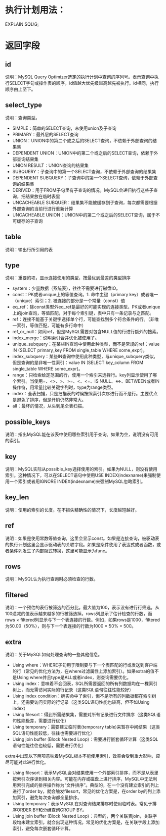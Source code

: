 # 执行计划用法：
EXPLAIN SQL\G;

# 返回字段
## id
说明：MySQL Query Optimizer选定的执行计划中查询的序列号。表示查询中执行SELECT字句或操作表的顺序，id值越大优先级越高越先被执行。id相同，执行顺序由上至下。

## select_type
说明：查询类型。
- SIMPLE：简单的SELECT查询，未使用union及子查询
- PRIMARY：最外层的SELECT查询
- UNION：UNION中的第二个或之后的SELECT查询，不依赖于外部查询的结果集
- DEPENDENT UNION：UNION中的第二个或之后的SELECT查询，依赖于外部查询结果集
- UNION RESULT：UNION查询的结果集
- SUBQUERY：子查询中的第一个SELECT查询，不依赖于外部查询的结果集
- DEPENDENT SUBQUERY：子查询中的第一个SELECT查询，依赖于外部查询的结果集
- DERIVED：用于FROM子句里有子查询的情况。MySQL会递归执行这些子查询，把结果放在临时表里
- UNCACHEABLE SUBQUER：结果集不能被缓存到子查询，每次都需要根据外部查询的当前行进行重新计算
- UNCACHEABLE UNION：UNION中的第二个或之后的SELECT查询，属于不可缓存的子查询

## table
说明：输出行所引用的表

## type
说明：重要的项，显示连接使用的类型，按最优到最差的类型排序
- system：少量数据（系统表），往往不需要进行磁盘IO。
- const：PK或者unique上的等值查询。1. 命中主键（primary key）或者唯一（unique）索引；2. 被连接的部分是一个常量（const）值
- eq_ref：除const类型外eq_ref是最好的可能实现的连接类型。PK或者unique上的join查询，等值匹配，对于每个索引键，表中只有一条记录与之匹配。
- ref：连接不能基于关键字选择单个行，可能查找到多个符合条件的行。（非唯一索引，等值匹配，可能有多行命中）
- ref_or_null：如同ref，但是MySQL需要对包含NULL值的行进行额外的搜索。
- index_merge：说明索引合并优化被使用了。
- unique_subquery：在某些IN查询中使用此种类型，而不是常规的ref：value IN (SELECT primary_key FROM single_table WHERE some_expr)。
- index_subquery：某些IN查询中使用此种类型，与unique_subquery类似，但是查询的是非唯一性索引：value IN (SELECT key_column FROM single_table WHERE some_expr)。
- range：只检索给定范围的行，使用一个索引来选择行。key列显示使用了哪个索引。当使用=、<>、>、>=、<、<=、IS NULL、<=>、BETWEEN或者IN操作符，用常量比较关键字列时，type为range类型。
- index：全表扫描，只是扫描表的时候按照索引次序进行而不是行。主要优点是避免了排序，但是开销仍然非常大。
- all：最坏的情况，从头到尾全表扫描。

## possible_keys
说明：指出MySQL能在该表中使用哪些索引用于查询。如果为空，说明没有可用的索引。

## key
说明：MySQL实际从possible_key选择使用的索引。如果为NULL，则没有使用索引。这种情况下，可以在SELECT语句中使用USE INDEX(indexname)来强制使用一个索引或者用IGNORE INDEX(indexname)来强制MySQL忽略索引。

## key_len
说明：使用的索引的长度。在不损失精确性的情况下，长度越短越好。

## ref
说明：如果是使用常数等值查询，这里会显示const。如果是连接查询，被驱动表的执行计划这里会显示驱动表的关联字段。如果是条件使用了表达式或者函数，或者条件列发生了内部隐式转换，这里可能显示为func。

## rows
说明：MySQL认为执行查询时必须检查的行数。

## filtered
说明：一个预估的表行被筛选的百分比。最大值为100，表示没有进行行筛选。从100递减的值表示越来越多的行被筛选掉。rows列显示了估计检查的行数，而rows × filtered列显示与下一个表连接的行数。例如，如果rows是1000，filtered为50.00（50%），则与下一个表连接的行数为1000 × 50% = 500。

## extra
说明：关于MySQL如何处理查询的一些其他信息。
- Using where：WHERE子句用于限制要与下一个表匹配的行或发送到客户端的行（常见的优化方法为，在where过滤属性上添加索引）。如果extra的值不是Using where并且type是ALL或者index，则查询需要优化。
- Using index：意味着不会回表，SQL所需要返回的所有列数据均在一棵索引树上，而无需访问实际的行记录（这类SQL语句往往性能较好）
- Using index condition：确实命中了索引，但不是所有的列数据都在索引树上，还需要访问实际的行记录（这类SQL语句性能也较高，但不如Using index）
- Using filesort：得到所需结果集，需要对所有记录进行文件排序（这类SQL语句性能极差，需要进行优化）
- Using temporary：需要建立临时表(temporary table)来暂存中间结果（这类SQL语句性能较低，往往也需要进行优化）
- Using join buffer (Block Nested Loop)：需要进行嵌套循环计算（这类SQL语句性能往往也较低，需要进行优化）

extra中出现以下两项意味着MySQL根本不能使用索引，效率会受到重大影响，应尽可能对此进行优化。
- Using filesort：表示MySQL会对结果使用一个外部索引排序，而不是从表里按索引次序读到相关内容。可能在内存或磁盘上进行排序，MySQL中无法利用索引完成的排序操作称为“文件排序”。典型的，在一个没有建立索引的列上进行了order by，就会触发filesort，常见的优化方案是，在order by的列上添加索引，避免每次查询都全量排序。
- Using temporary：表示MySQL在对查询结果排序时使用临时表。常见于排序ORDER BY和分组查询GROUP BY。
- Using join buffer (Block Nested Loop)：典型的，两个关联表join，关联字段均未建立索引，就会出现这种情况。常见的优化方案是，在关联字段上添加索引，避免每次嵌套循环计算。

